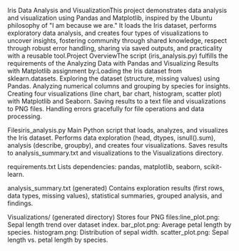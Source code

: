Iris Data Analysis and VisualizationThis project demonstrates data analysis and visualization using Pandas and Matplotlib, inspired by the Ubuntu philosophy of "I am because we are." It loads the Iris dataset, performs exploratory data analysis, and creates four types of visualizations to uncover insights, fostering community through shared knowledge, respect through robust error handling, sharing via saved outputs, and practicality with a reusable tool.Project OverviewThe script (iris_analysis.py) fulfills the requirements of the Analyzing Data with Pandas and Visualizing Results with Matplotlib assignment by:Loading the Iris dataset from sklearn.datasets.
Exploring the dataset (structure, missing values) using Pandas.
Analyzing numerical columns and grouping by species for insights.
Creating four visualizations (line chart, bar chart, histogram, scatter plot) with Matplotlib and Seaborn.
Saving results to a text file and visualizations to PNG files.
Handling errors gracefully for file operations and data processing.

Filesiris_analysis.py  Main Python script that loads, analyzes, and visualizes the Iris dataset.
Performs data exploration (head, dtypes, isnull().sum), analysis (describe, groupby), and creates four visualizations.
Saves results to analysis_summary.txt and visualizations to the Visualizations directory.

requirements.txt  Lists dependencies: pandas, matplotlib, seaborn, scikit-learn.

analysis_summary.txt (generated)  Contains exploration results (first rows, data types, missing values), statistical summaries, grouped analysis, and findings.

Visualizations/ (generated directory)  Stores four PNG files:line_plot.png: Sepal length trend over dataset index.
bar_plot.png: Average petal length by species.
histogram.png: Distribution of sepal width.
scatter_plot.png: Sepal length vs. petal length by species.

